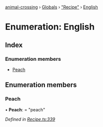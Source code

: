 [animal-crossing](../README.md) › [Globals](../globals.md) › ["Recipe"](../modules/_recipe_.md) › [English](_recipe_.english.md)

# Enumeration: English

## Index

### Enumeration members

* [Peach](_recipe_.english.md#peach)

## Enumeration members

###  Peach

• **Peach**: = "peach"

*Defined in [Recipe.ts:339](https://github.com/Norviah/animal-crossing/blob/fbef868/module/types/Recipe.ts#L339)*
